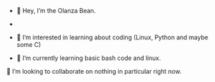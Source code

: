 - 👋 Hey, I’m the Olanza Bean.
- 
- 👀 I’m interested in learning about coding (Linux, Python and maybe some C)

- 🌱 I’m currently learning basic bash code and linux.

💞️ I’m looking to collaborate on nothing in particular right now.
